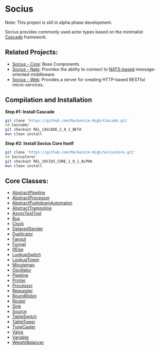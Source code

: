 # Socius 

Note: This project is still in alpha phase development.

Socius provides commonly used actor types based on the minimalist [Cascade](https://github.com/Mackenzie-High/Cascade) framework. 

## Related Projects:

* [Socius - Core](https://github.com/Mackenzie-High/SociusCore): Base Components. 
* [Socius - Nats](https://github.com/Mackenzie-High/SociusNats): Provides the ability to connect to [NATS-based](https://nats.io/) message-oriented-middleware.
* [Socius - Web](https://github.com/Mackenzie-High/SociusWeb): Provides a server for creating HTTP-based RESTful micro-services. 

## Compilation and Installation

**Step #1: Install Cascade**

```bash
git clone 'https://github.com/Mackenzie-High/Cascade.git'
cd Cascade/
git checkout REL_CASCADE_2_0_1_BETA
mvn clean install
```

**Step #2: Install Socius Core Itself**
```bash
git clone 'https://github.com/Mackenzie-High/SociusCore.git'
cd SociusCore/
git checkout REL_SOCIUS_CORE_1_0_1_ALPHA
mvn clean install
```

## Core Classes:
* [AbstractPipeline](/documentation/AbstractPipeline.md)
* [AbstractProcessor](/documentation/AbstractProcessor.md)
* [AbstractPushdownAutomaton](/documentation/AbstractPushdownAutomaton.md)
* [AbstractTrampoline](/documentation/AbstractTrampoline.md)
* [AsyncTestTool](/documentation/AsyncTestTool.md)
* [Bus](/documentation/Bus.md)
* [Clock](/documentation/Clock.md)
* [DelayedSender](/documentation/DelayedSender.md)
* [Duplicator](/documentation/Duplicator.md)
* [Fanout](/documentation/Fanout.md)
* [Funnel](/documentation/Funnel.md)
* [IfElse](/documentation/IfElse.md)
* [LookupSwitch](/documentation/LookupSwitch.md)
* [LookupTower](/documentation/LookupTower.md)
* [Minuteman](/documentation/Minuteman.md)
* [Oscillator](/documentation/Oscillator.md)
* [Pipeline](/documentation/Pipeline.md)
* [Printer](/documentation/Printer.md)
* [Processor](/documentation/Processor.md)
* [Requester](/documentation/Requester.md)
* [RoundRobin](/documentation/RoundRobin.md)
* [Router](/documentation/Router.md)
* [Sink](/documentation/Sink.md)
* [Source](/documentation/Source.md)
* [TableSwitch](/documentation/TableSwitch.md)
* [TableTower](/documentation/TableTower.md)
* [TypeCaster](/documentation/TypeCaster.md)
* [Valve](/documentation/Valve.md)
* [Variable](/documentation/Variable.md)
* [WeightBalancer](/documentation/WeightBalancer.md)
